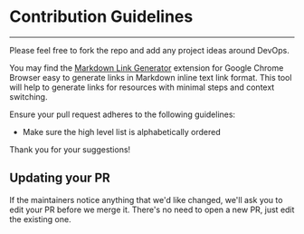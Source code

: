 # Contribution Guidelines

---

Please feel free to fork the repo and add any project ideas around DevOps.

You may find the [Markdown Link Generator](https://chrome.google.com/webstore/detail/markdown-link-generator/glnecdafikgonniihbdjneaikhcgcbhb?hl=en) extension for Google Chrome Browser easy to generate links in Markdown inline text link format. This tool will help to generate links for resources with minimal steps and context switching.

Ensure your pull request adheres to the following guidelines:

- Make sure the high level list is alphabetically ordered

Thank you for your suggestions!

## Updating your PR

If the maintainers notice anything that we'd like changed, we'll ask you to
edit your PR before we merge it. There's no need to open a new PR, just edit
the existing one.
